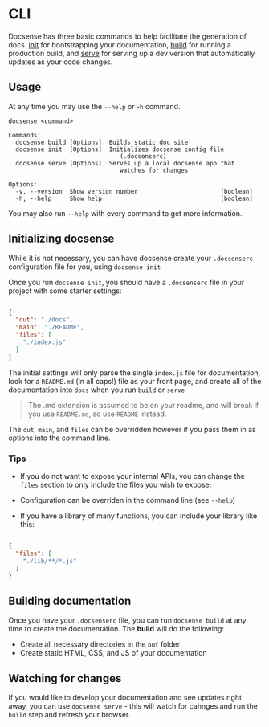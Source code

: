 # CLI

Docsense has three basic commands to help facilitate the generation of docs.  [init](./commands/init.ts) for bootstrapping your documentation, [build](./commands/build.ts) for running a production build, and [serve]('./commmands/serve.ts) for serving up a dev version that automatically updates as your code changes.

## Usage

At any time you may use the `--help` or -`h` command.

```
docsense <command>

Commands:
  docsense build [Options]  Builds static doc site
  docsense init  [Options]  Initializes docsense config file
                               (.docsenserc)
  docsense serve [Options]  Serves up a local docsense app that
                               watches for changes

Options:
  -v, --version  Show version number                       [boolean]
  -h, --help     Show help                                 [boolean]

```
You may also run `--help` with every command to get more information.

## Initializing docsense

While it is not necessary, you can have docsense create your `.docsenserc` configuration file for you, using `docsense init`

Once you run `docsense init`, you should have a `.docsenserc` file in your project with some starter settings:

```json

{
  "out": "./docs",
  "main": "./README",
  "files": [
    "./index.js"
  ]
}
```

The initial settings will only parse the single `index.js` file for documentation, look for a `README.md` (in all caps!) file as your front page, and create all of the documentation into `docs` when you run `build` or `serve`

> The .md extension is assumed to be on your readme, and will break if you use `README.md`, so use `README` instead.

The `out`, `main`, and `files` can be overridden however if you pass them in as options into the command line.


### Tips

* If you do not want to expose your internal APIs, you can change the `files` section to only include the files you wish to expose.

* Configuration can be overriden in the command line (see `--help`)

* If you have a library of many functions, you can include your library like this:

```json

{
  "files": [
    "./lib/**/*.js"
  ]
}
```

## Building documentation

Once you have your `.docsenserc` file, you can run `docsense build` at any time to create the documentation.  The **build** will do the following:

- Create all necessary directories in the `out` folder
- Create static HTML, CSS, and JS of your documentation

## Watching for changes

If you would like to develop your documentation and see updates right away, you can use `docsense serve` - this will watch for cahnges and run the `build` step and refresh your browser.


